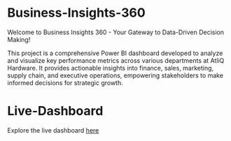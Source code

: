# Business-Insights-360
Welcome to Business Insights 360 - Your Gateway to Data-Driven Decision Making!

This project is a comprehensive Power BI dashboard developed to analyze and visualize key performance metrics across various departments at AtliQ Hardware. It provides actionable insights into finance, sales, marketing, supply chain, and executive operations, empowering stakeholders to make informed decisions for strategic growth.

# Live-Dashboard
Explore the live dashboard [here](https://app.powerbi.com/links/cGk9pCYylD?ctid=c6e549b3-5f45-4032-aae9-d4244dc5b2c4&pbi_source=linkShare)

